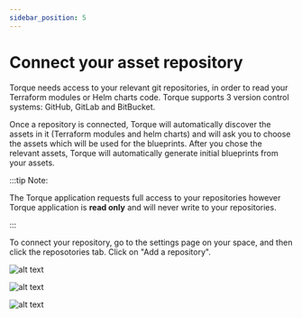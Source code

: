 ```yaml
---
sidebar_position: 5
---
```


# Connect your asset repository

Torque needs access to your relevant git repositories, in order to read your Terraform modules or Helm charts code.
Torque supports 3 version control systems: GitHub, GitLab and BitBucket.

Once a repository is connected, Torque will automatically discover the assets in it (Terraform modules and helm charts) and will ask you to choose the assets which will be used for the blueprints. After you chose the relevant assets, Torque will automatically generate initial blueprints from your assets.

:::tip Note:

The Torque application requests full access to your repositories however Torque application is **read only** and will never write to your repositories.

:::

To connect your repository, go to the settings page on your space, and then click the reposotories tab. Click on "Add a repository".

![alt text][space-settings]

[space-settings]: https://github.com/QualiTorque/Torque-Docs/static/img/settings.png "Space-Settings"

![alt text][space-repos]

[space-repos]: https://github.com/QualiTorque/Torque-Docs/static/img/repository.png "Space-Repos"

![alt text][add-repo]

[add-repo]: https://github.com/QualiTorque/Torque-Docs/static/img/add-repo.png "Add-Repo"
